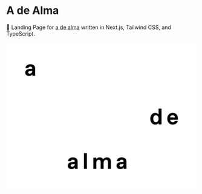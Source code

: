 # A de Alma

🚀 Landing Page for [a de alma](adealma.com) written in Next.js, Tailwind CSS, and TypeScript.

![A de Alma](public/assets/adealma.svg)